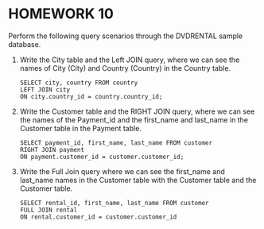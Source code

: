 # HOMEWORK 10

Perform the following query scenarios through the DVDRENTAL sample database.

1. Write the City table and the Left JOIN query, where we can see the names of City (City) and Country (Country) in the Country table.
    ```
    SELECT city, country FROM country
    LEFT JOIN city
    ON city.country_id = country.country_id;
    ```
3. Write the Customer table and the RIGHT JOIN query, where we can see the names of the Payment_id and the first_name and last_name in the Customer table in the Payment table.
    ```
    SELECT payment_id, first_name, last_name FROM customer
    RIGHT JOIN payment
    ON payment.customer_id = customer.customer_id;
    ```
4. Write the Full Join query where we can see the first_name and last_name names in the Customer table with the Customer table and the Customer table.
    ```
    SELECT rental_id, first_name, last_name FROM customer
    FULL JOIN rental
    ON rental.customer_id = customer.customer_id
    ```